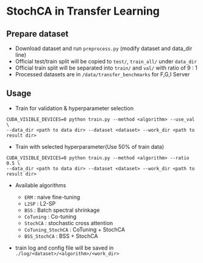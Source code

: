# StochCA in Transfer Learning

## Prepare dataset
- Download dataset and run ```preprocess.py``` (modify dataset and data_dir line)
- Official test/train split will be copied to ```test/```, ```train_all/``` under ```data_dir```
- Official train split will be separated into ```train/``` and ```val/``` with ratio of 9 : 1
- Processed datasets are in ```/data/transfer_benchmarks``` for F,G,I Server

## Usage
- Train for validation & hyperparameter selection
```
CUDA_VISIBLE_DEVICES=0 python train.py --method <algorithm> --use_val \
--data_dir <path to data dir> --dataset <dataset> --work_dir <path to result dir>
```
- Train with selected hyperparameter(Use 50% of train data)
```
CUDA_VISIBLE_DEVICES=0 python train.py --method <algorithm> --ratio 0.5 \
--data_dir <path to data dir> --dataset <dataset> --work_dir <path to result dir>
```
- Available algorithms
  - ```ERM``` : naive fine-tuning
  - ```L2SP``` : L2-SP
  - ```BSS``` : Batch spectral shrinkage
  - ```CoTuning``` : Co-tuning
  - ```StochCA``` : stochastic cross attention
  - ```CoTuning_StochCA``` : CoTuning + StochCA
  - ```BSS_StochCA``` : BSS + StochCA
  
- train log and config file will be saved in ```./log/<dataset>/<algorithm>/<work_dir> ```
